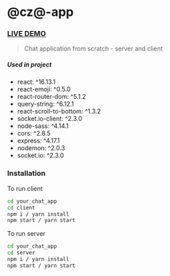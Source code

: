 # @cz@-app

### [LIVE DEMO](https://czat-appka.netlify.app/)

> Chat application from scratch - server and client
##### Used in project
- react: ^16.13.1
- react-emoji: ^0.5.0
- react-router-dom: ^5.1.2
- query-string: ^6.12.1
- react-scroll-to-bottom: ^1.3.2
- socket.io-client: ^2.3.0
- node-sass: ^4.14.1
- cors: ^2.8.5
- express: ^4.17.1
- nodemon: ^2.0.3
- socket.io: ^2.3.0


### Installation


To run client
```sh
cd your_chat_app
cd client
npm i / yarn install
npm start / yarn start
```
To run server
```sh
cd your_chat_app
cd server
npm i / yarn install
npm start / yarn start
```
